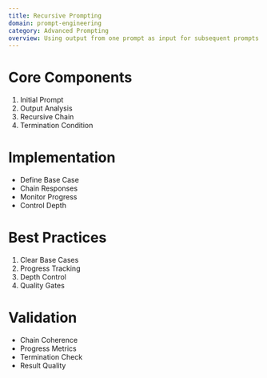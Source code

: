 ```yaml
---
title: Recursive Prompting
domain: prompt-engineering
category: Advanced Prompting
overview: Using output from one prompt as input for subsequent prompts in a recursive pattern.
---
```


# Core Components
1. Initial Prompt
2. Output Analysis
3. Recursive Chain
4. Termination Condition

# Implementation
- Define Base Case
- Chain Responses
- Monitor Progress
- Control Depth

# Best Practices
1. Clear Base Cases
2. Progress Tracking
3. Depth Control
4. Quality Gates

# Validation
- Chain Coherence
- Progress Metrics
- Termination Check
- Result Quality
